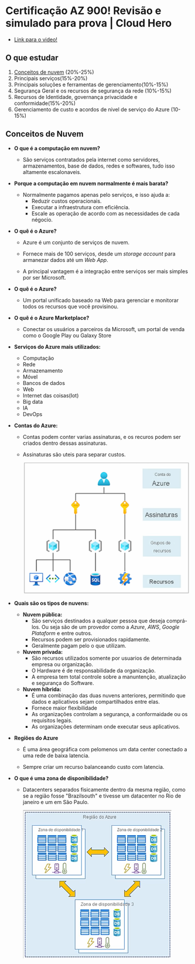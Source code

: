 # Certificação AZ 900! Revisão e simulado para prova | Cloud Hero

- [Link para o video!](https://www.youtube.com/watch?v=YjMSGV9YQSA)

## O que estudar

1. [Conceitos de nuvem](#conceitos-de-nuvem) (20%-25%)
2. Principais serviços(15%-20%)
3. Principais soluções e ferramentas de gerenciamento(10%-15%)
4. Segurança Geral e os recursos de segurança da rede (10%-15%)
5. Recursos de Identidade, governança privacidade e conformidade(15%-20%)
6. Gerenciamento de custo e acordos de nivel de serviço do Azure (10-15%)

## Conceitos de Nuvem

- **O que é a computação em nuvem?**

  - São serviços contratados pela internet como servidores, armazenamentos, base de dados, redes e softwares, tudo isso altamente escalonaveis.

- **Porque a computação em nuvem normalmente é mais barata?**

  - Normalmente pagamos apenas pelo serviços, e isso ajuda a:
    - Reduzir custos operacionais.
    - Executar a infraestrutura com eficiência.
    - Escale as operação de acordo com as necessidades de cada négocio.

- **O quê é o Azure?**

  - Azure é um conjunto de serviços de nuvem.

  - Fornece mais de 100 serviços, desde um *storage account* para armanezar dados até um *Web App*.

  - A principal vantagem é a integração entre serviços ser mais simples por ser Microsoft.
  
- **O quê é o Azure?**
  
  - Um portal unificado baseado na Web para gerenciar e monitorar todos os recursos que você provisinou.
  
- **O quê é o Azure Marketplace?**
  
  - Conectar os usuários a parceiros da Microsoft, um portal de venda como o Google Play ou Galaxy Store
  
- **Serviços do Azure mais utilizados:**

  - Computação
  - Rede
  - Armazenamento
  - Móvel
  - Bancos de dados
  - Web
  - Internet das coisas(Iot)
  - Big data
  - IA
  - DevOps

- **Contas do Azure:**
  
  - Contas podem conter varias assinaturas, e os recuros podem ser criados dentro dessas assinaturas.

  - Assinaturas são uteis para separar custos.
  
    ![Contas](./Contas_Subscriptions.png)

- **Quais são os tipos de nuvens:**

  - **Nuvem pública:**
    - São serviços destinados a qualquer pessoa que deseja comprá-los. Ou seja são de um provedor como a *Azure*, *AWS*, *Google Plataform* e entre outros.
    - Recursos podem ser provisionados rapidamente.
    - Geralmente pagam pelo o que utilizam.
  - **Nuvem privada:**
    - São recursos utilizados somente por usuarios de determinada empresa ou organização.
    - O Hardware é de responsabilidade da organização.
    - A empresa tem total controle sobre a manuntenção, atualização e segurança do Software.
  - **Nuvem híbrida:**
    - É uma combinação das duas nuvens anteriores, permitindo que dados e aplicativos sejam compartilhados entre elas.
    - Fornece maior flexibilidade
    - As organizações controlam a segurança, a conformaidade ou os requisitos legais.
    - As organizações determinam onde executar seus aplicativos.

- **Regiões do Azure**
  - É uma área geográfica com pelomenos um data center conectado a uma rede de baixa latencia.

  - Sempre criar um recurso balanceando custo com latencia.

- **O que é uma zona de disponibilidade?**
  
  - Datacenters separados fisicamente dentro da mesma região, como se a região fosse "Brazilsouth" e tivesse um datacenter no Rio de janeiro e um em São Paulo.

    ![Zonas](./Zones.png)